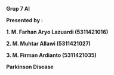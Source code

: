 **Grup 7 AI**

**Presented by :**

**1. M. Farhan Aryo Lazuardi  (5311421016)**

**2. M. Muhtar Allawi         (5311421027)**

**3. M. Firman Ardianto       (5311421035)**

**Parkinson Disease**


